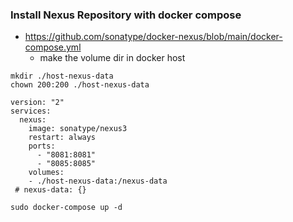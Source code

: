 ### Install Nexus Repository with docker compose
* https://github.com/sonatype/docker-nexus/blob/main/docker-compose.yml
  - make the volume dir in docker host
```
mkdir ./host-nexus-data
chown 200:200 ./host-nexus-data
```

```  
version: "2"
services:
  nexus:
    image: sonatype/nexus3
    restart: always
    ports:
      - "8081:8081"
      - "8085:8085"
    volumes:
    - ./host-nexus-data:/nexus-data
 # nexus-data: {}
```

```
sudo docker-compose up -d
```
